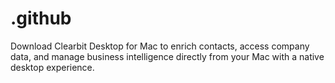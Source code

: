 # .github
Download Clearbit Desktop for Mac to enrich contacts, access company data, and manage business intelligence directly from your Mac with a native desktop experience.
